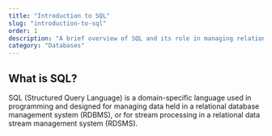```yaml
---
title: "Introduction to SQL"
slug: "introduction-to-sql"
order: 1
description: "A brief overview of SQL and its role in managing relational databases."
category: "Databases"
---
```


## What is SQL?

SQL (Structured Query Language) is a domain-specific language used in programming and designed for managing data held in a relational database management system (RDBMS), or for stream processing in a relational data stream management system (RDSMS).
